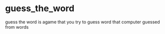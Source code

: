 # guess_the_word
  guess the word is agame that you try to guess word that computer guessed from words 

